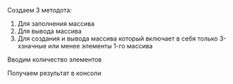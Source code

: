 Создаем 3 методота:
1. Для заполнения массива 
2. Для вывода массива
3. Для создания и вывода массива который включает в себя только 3-хзначные или менее элементы 1-го массива 

Вводим количество элементов

Получаем результат в консоли
